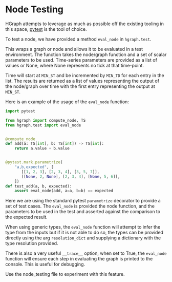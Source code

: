 Node Testing
============

HGraph attempts to leverage as much as possible off the existing tooling in this space,
[pytest](https://docs.pytest.org) is the tool of choice.

To test a node, we have provided a method ``eval_node`` in ``hgraph.test``.

This wraps a graph or node and allows it to be evaluated in a test environment.
The function takes the node/graph function and a set of scalar parameters to be used.
Time-series parameters are provided as a list of values or None, where None represents
no tick at that time-point. 

Time will start at ``MIN_ST`` and be incremented by ``MIN_TD`` for each entry in the list.
The results are returned as a list of values representing the output of the node/graph over
time with the first entry representing the output at ``MIN_ST``.

Here is an example of the usage of the ``eval_node`` function:

```python
import pytest

from hgraph import compute_node, TS
from hgraph.test import eval_node


@compute_node
def add(a: TS[int], b: TS[int]) -> TS[int]:
    return a.value + b.value


@pytest.mark.parametrize(
    "a,b,expected", [
       [[1, 2, 3], [2, 3, 4], [3, 5, 7]],
       [[None, 2, None], [2, 3, 4], [None, 5, 6]],
    ])
def test_add(a, b, expected):
    assert eval_node(add, a=a, b=b) == expected
```

Here we are using the standard pytest ``parametrize`` decorator to provide a set of test cases.
The ``eval_node`` is provided the node function, and the parameters to be used in the test 
and asserted against the comparison to the expected result.

When using generic types, the ``eval_node`` function will attempt to infer the type from the inputs
but if it is not able to do so, the types can be provided directly using the arg ``resolution_dict``
and supplying a dictionary with the type resolution provided.

There is also a very useful ``__trace__`` option, when set to True, the ``eval_node`` function will
ensure each step in evaluating the graph is printed to the console. This is useful for debugging.

Use the node_testing file to experiment with this feature.
